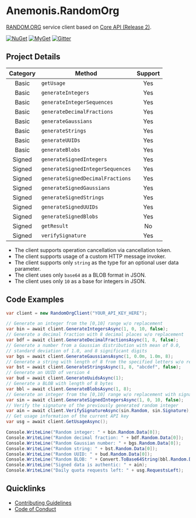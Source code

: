 # Anemonis.RandomOrg

[RANDOM.ORG](https://www.random.org) service client based on [Core API (Release 2)](https://api.random.org/json-rpc/2).

[![NuGet](https://img.shields.io/nuget/vpre/Anemonis.RandomOrg.svg?style=flat-square)](https://www.nuget.org/packages/Anemonis.RandomOrg)
[![MyGet](https://img.shields.io/myget/alexanderkozlenko/vpre/Anemonis.RandomOrg.svg?label=myget&style=flat-square)](https://www.myget.org/feed/alexanderkozlenko/package/nuget/Anemonis.RandomOrg)
[![Gitter](https://img.shields.io/gitter/room/nwjs/nw.js.svg?style=flat-square)](https://gitter.im/anemonis/random-org)

## Project Details

| Category | Method | Support |
| :---: | --- | :---: |
| Basic | `getUsage` | Yes |
| Basic | `generateIntegers` | Yes |
| Basic | `generateIntegerSequences` | Yes |
| Basic | `generateDecimalFractions` | Yes |
| Basic | `generateGaussians` | Yes |
| Basic | `generateStrings` | Yes |
| Basic | `generateUUIDs` | Yes |
| Basic | `generateBlobs` | Yes |
| Signed | `generateSignedIntegers` | Yes |
| Signed | `generateSignedIntegerSequences` | Yes |
| Signed | `generateSignedDecimalFractions` | Yes |
| Signed | `generateSignedGaussians` | Yes |
| Signed | `generateSignedStrings` | Yes |
| Signed | `generateSignedUUIDs` | Yes |
| Signed | `generateSignedBlobs` | Yes |
| Signed | `getResult` | No |
| Signed | `verifySignature` | Yes |

- The client supports operation cancellation via cancellation token.
- The client supports usage of a custom HTTP message invoker.
- The client supports only `string` as the type for an optional user data parameter.
- The client uses only `base64` as a BLOB format in JSON.
- The client uses only `10` as a base for integers in JSON.

## Code Examples

```cs
var client = new RandomOrgClient("YOUR_API_KEY_HERE");

// Generate an integer from the [0,10] range w/o replacement
var bin = await client.GenerateIntegersAsync(1, 0, 10, false);
// Generate a decimal fraction with 8 decimal places w/o replacement
var bdf = await client.GenerateDecimalFractionsAsync(1, 8, false);
// Generate a number from a Gaussian distribution with mean of 0.0,
// standard deviation of 1.0, and 8 significant digits
var bgs = await client.GenerateGaussiansAsync(1, 0.0m, 1.0m, 8);
// Generate a string with length of 8 from the specified letters w/o replacement
var bst = await client.GenerateStringsAsync(1, 8, "abcdef", false);
// Generate an UUID of version 4
var bud = await client.GenerateUuidsAsync(1);
// Generate a BLOB with length of 8 bytes
var bbl = await client.GenerateBlobsAsync(1, 8);
// Generate an integer from the [0,10] range w/o replacement with signature
var sin = await client.GenerateSignedIntegersAsync(1, 0, 10, false);
// Verify the signature of the previously generated random integer
var ain = await client.VerifySignatureAsync(sin.Random, sin.Signature);
// Get usage information of the current API key
var usg = await client.GetUsageAsync();

Console.WriteLine("Random integer: " + bin.Random.Data[0]);
Console.WriteLine("Random decimal fraction: " + bdf.Random.Data[0]);
Console.WriteLine("Random Gaussian number: " + bgs.Random.Data[0]);
Console.WriteLine("Random string: " + bst.Random.Data[0]);
Console.WriteLine("Random UUID: " + bud.Random.Data[0]);
Console.WriteLine("Random BLOB: " + Convert.ToBase64String(bbl.Random.Data[0]));
Console.WriteLine("Signed data is authentic: " + ain);
Console.WriteLine("Daily quota requests left: " + usg.RequestsLeft);
```

## Quicklinks

- [Contributing Guidelines](./CONTRIBUTING.md)
- [Code of Conduct](./CODE_OF_CONDUCT.md)
